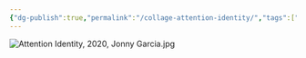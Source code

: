 ```yaml
---
{"dg-publish":true,"permalink":"/collage-attention-identity/","tags":["c/green","c/finger-print","c/eye"],"created":"2024-01-16T23:54:36.004-05:00","updated":"2024-01-22T14:06:42.067-05:00"}
---
```



![Attention Identity, 2020, Jonny Garcia.jpg](/img/user/MEDIA/Attention%20Identity,%202020,%20Jonny%20Garcia.jpg)

